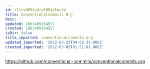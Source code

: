 ```yaml
---
id: rllcv8892u3rwl99jdtuv0e
title: Conventionalcommits Org
desc: ''
updated: 1663409164557
created: 1663409164557
isDir: false
title_imported: conventionalcommits.org
updated_imported: '2022-03-23T04:06:39.000Z'
created_imported: '2022-03-05T01:51:01.000Z'
---
```


https://github.com/conventional-commits/conventionalcommits.org